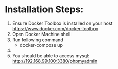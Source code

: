 # Installation Steps:
1. Ensure Docker Toolbox is installed on your host
     https://www.docker.com/docker-toolbox
2. Open Docker Machine shell
3. Run following command
   - docker-compose up
4.   
5. You should be able to access mysql: http://192.168.99.100:3380/phpmyadmin
   
